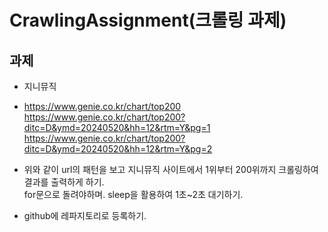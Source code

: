 # CrawlingAssignment(크롤링 과제)
## 과제
* 지니뮤직
- https://www.genie.co.kr/chart/top200  
  https://www.genie.co.kr/chart/top200?ditc=D&ymd=20240520&hh=12&rtm=Y&pg=1  
  https://www.genie.co.kr/chart/top200?ditc=D&ymd=20240520&hh=12&rtm=Y&pg=2  

- 위와 같이 url의 패턴을 보고 지니뮤직 사이트에서 1위부터 200위까지 크롤링하여 결과를 출력하게 하기.  
  for문으로 돌려야하며. sleep을 활용하여 1초~2초 대기하기.

- github에 레파지토리로 등록하기.